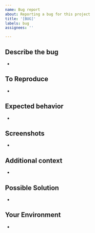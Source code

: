 ```yaml
---
name: Bug report
about: Reporting a bug for this project
title: '[BUG]'
labels: bug
assignees: ''

---
```



## Describe the bug
-

## To Reproduce
- 

## Expected behavior
- 

## Screenshots
-

## Additional context
-

## Possible Solution
-

## Your Environment
- 

